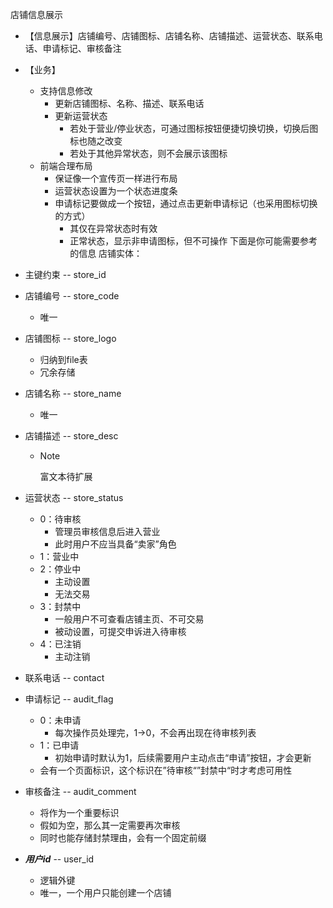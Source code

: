 店铺信息展示

- 【信息展示】店铺编号、店铺图标、店铺名称、店铺描述、运营状态、联系电话、申请标记、审核备注
- 【业务】
  - 支持信息修改
    - 更新店铺图标、名称、描述、联系电话
    - 更新运营状态
      - 若处于营业/停业状态，可通过图标按钮便捷切换切换，切换后图标也随之改变
      - 若处于其他异常状态，则不会展示该图标
  - 前端合理布局
    - 保证像一个宣传页一样进行布局
    - 运营状态设置为一个状态进度条
    - 申请标记要做成一个按钮，通过点击更新申请标记（也采用图标切换的方式）
      - 其仅在异常状态时有效
      - 正常状态，显示非申请图标，但不可操作
下面是你可能需要参考的信息
店铺实体：
- 主键约束 -- store_id

- 店铺编号 -- store_code

  - 唯一

- 店铺图标 -- store_logo

  - 归纳到file表
  - 冗余存储

- 店铺名称 -- store_name

  - 唯一

- 店铺描述 -- store_desc

  - > [!NOTE]
    >
    > 富文本待扩展

- 运营状态 -- store_status

  - 0：待审核
    - 管理员审核信息后进入营业
    - 此时用户不应当具备“卖家”角色
  - 1：营业中
  - 2：停业中
    - 主动设置
    - 无法交易
  - 3：封禁中
    - 一般用户不可查看店铺主页、不可交易
    - 被动设置，可提交申诉进入待审核
  - 4：已注销
    - 主动注销

- 联系电话 -- contact

- 申请标记 -- audit_flag

  - 0：未申请
    - 每次操作员处理完，1->0，不会再出现在待审核列表
  - 1：已申请
    - 初始申请时默认为1，后续需要用户主动点击“申请”按钮，才会更新
  - 会有一个页面标识，这个标识在”待审核“”封禁中“时才考虑可用性

- 审核备注 -- audit_comment

  - 将作为一个重要标识
  - 假如为空，那么其一定需要再次审核
  - 同时也能存储封禁理由，会有一个固定前缀

- ***用户id***     -- user_id

  - 逻辑外键
  - 唯一，一个用户只能创建一个店铺